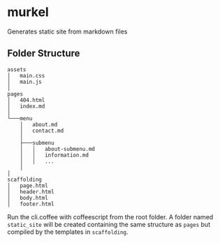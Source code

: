 # murkel
Generates static site from markdown files

## Folder Structure

```
assets
│   main.css
│   main.js
│   
pages
│   404.html
│   index.md
│   
└───menu
    │   about.md
    │   contact.md
    │
    ├───submenu
    │   │   about-submenu.md
    │   │   information.md
    │   │   ...
    │   
│   
scaffolding
│   page.html
│   header.html
│   body.html
│   footer.html

```

Run the cli.coffee with coffeescript from the root folder. A folder named `static_site` will be created containing the same structure as `pages` but compiled by the templates in `scaffolding`.